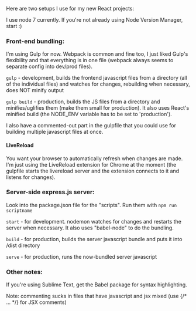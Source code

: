 

Here are two setups I use for my new React projects: 


I use node 7 currently. If you're not already using Node Version Manager, start :) 


### Front-end bundling: 

I'm using Gulp for now. Webpack is common and fine too, I just liked Gulp's flexibility and that everything is in one file (webpack always seems to separate config into dev/prod files). 

`gulp` - development, builds the frontend javascript files from a directory (all of the individual files) and watches for changes, rebuilding when necessary, does NOT minify output 

`gulp build` - production, builds the JS files from a directory and minifies/uglifies them (make them small for production). It also uses React's minified build (the NODE_ENV variable has to be set to 'production'). 

I also have a commented-out part in the gulpfile that you could use for building multiple javascript files at once. 

#### LiveReload 

You want your browser to automatically refresh when changes are made. I'm just using the LiveReload extension for Chrome at the moment (the gulpfile starts the livereload server and the extension connects to it and listens for changes). 


### Server-side express.js server: 

Look into the package.json file for the "scripts". Run them with `npm run scriptname` 

`start` - for development. nodemon watches for changes and restarts the server when necessary. It also uses "babel-node" to do the bundling.  

`build` - for production, builds the server javascript bundle and puts it into /dist directory 

`serve` - for production, runs the now-bundled server javascript 


### Other notes: 

If you're using Sublime Text, get the Babel package for syntax highlighting. 

Note: commenting sucks in files that have javascript and jsx mixed (use {/* ... */} for JSX comments) 